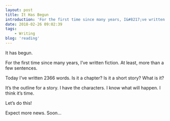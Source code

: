 ```yaml
---
layout: post
title: It Has Begun
introduction: 'For the first time since many years, I&#8217;ve written fiction. At least, more than a few sentences.'
date: 2018-02-26 09:02:39
tags:
    - Writing
blog: 'reading'
---
```

It has begun.

For the first time since many years, I&#8217;ve written fiction. At least, more than a few sentences.

Today I&#8217;ve written 2366 words. Is it a chapter? Is it a short story? What is it?

It&#8217;s the outline for a story. I have the characters. I know what will happen. I think it&#8217;s time.

Let&#8217;s do this!

Expect more news. Soon&#8230;
